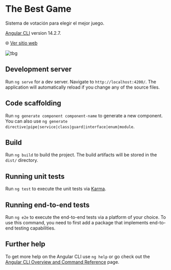 # The Best Game
Sistema de votación para elegir el mejor juego.

[Angular CLI](https://github.com/angular/angular-cli) version 14.2.7. 

:globe_with_meridians: [Ver sitio web](https://the-best-game-9923c.web.app/#/start)

![tbg](https://user-images.githubusercontent.com/86317658/222519721-5197f943-c114-4940-bc07-3551730dead0.png)

## Development server

Run `ng serve` for a dev server. Navigate to `http://localhost:4200/`. The application will automatically reload if you change any of the source files.

## Code scaffolding

Run `ng generate component component-name` to generate a new component. You can also use `ng generate directive|pipe|service|class|guard|interface|enum|module`.

## Build

Run `ng build` to build the project. The build artifacts will be stored in the `dist/` directory.

## Running unit tests

Run `ng test` to execute the unit tests via [Karma](https://karma-runner.github.io).

## Running end-to-end tests

Run `ng e2e` to execute the end-to-end tests via a platform of your choice. To use this command, you need to first add a package that implements end-to-end testing capabilities.

## Further help

To get more help on the Angular CLI use `ng help` or go check out the [Angular CLI Overview and Command Reference](https://angular.io/cli) page.
